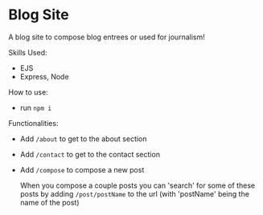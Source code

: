 # Blog Site
A blog site to compose blog entrees or used for journalism!

Skills Used:
- EJS
- Express, Node

How to use:
- run `npm i`

Functionalities:
- Add `/about` to get to the about section
- Add `/contact` to get to the contact section
- Add `/compose` to compose a new post

   When you compose a couple posts you can 'search' for some of these posts by adding `/post/postName` to the url (with 'postName' being the name of the post)  
